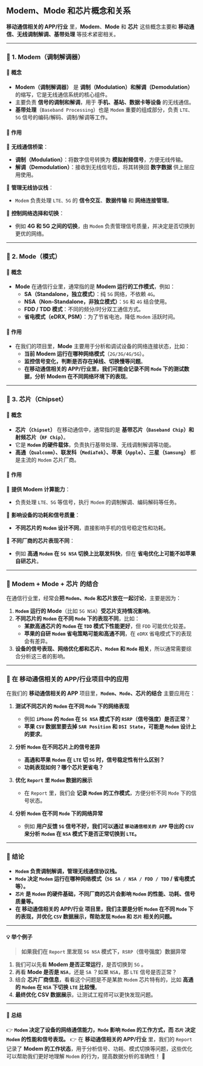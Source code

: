 ## Modem、Mode 和芯片概念和关系 

**移动通信相关的 APP/行业** 里，**Modem**、**Mode** 和 **芯片** 这些概念主要和 **移动通信、无线调制解调、基带处理** 等技术紧密相关。

---

### 📌 1. Modem（调制解调器）
#### 🔹 概念
- **Modem（调制解调器）** 是 **调制（Modulation）和解调（Demodulation）** 的缩写，它是无线通信系统的核心组件。
- 主要负责 **信号的调制和解调**，用于 **手机、基站、数据卡等设备** 的无线通信。
- **基带处理**（`Baseband Processing`）也是 `Modem` 重要的组成部分，负责 `LTE、5G` 信号的编码/解码、调制/解调等工作。

#### 🔹 作用
📡 **无线通信桥梁**：
- **调制（Modulation）**：将数字信号转换为 **模拟射频信号**，方便无线传输。
- **解调（Demodulation）**：接收到无线信号后，将其转换回 **数字数据** 供上层应用使用。

📶 **管理无线协议栈**：
- `Modem` 负责处理 `LTE、5G` 的 **信令交互**、**数据传输** 和 **网络连接管理**。

💾 **控制网络选择和切换**：
- 例如 **4G 和 5G 之间的切换**，由 `Modem` 负责管理信号质量，并决定是否切换到更优的网络。

---

### 📌 2. Mode（模式）
#### 🔹 概念
- **Mode** 在通信行业里，通常指的是 **Modem 运行的工作模式**，例如：
  - **SA（Standalone，独立模式）**：纯 `5G` 网络，不依赖 `4G`。
  - **NSA（Non-Standalone，非独立模式）**：`5G` 和 `4G` 结合使用。
  - **FDD / TDD 模式**：不同的频分/时分双工通信方式。
  - **省电模式（eDRX, PSM）**：为了节省电池，降低 `Modem` 活跃时间。

#### 🔹 作用
- 在我们的项目里，**Mode** 主要用于分析和调试设备的网络连接状态，比如：
  - **当前 Modem 运行在哪种网络模式**（`2G/3G/4G/5G`）。
  - **监控信号变化，判断是否存在掉线、切换慢等问题**。
  - **在移动通信相关的 APP/行业里，我们可能会记录不同 `Mode` 下的测试数据，分析 Modem 在不同网络环境下的表现**。

---

### 📌 3. 芯片（Chipset）
#### 🔹 概念
- **芯片（`Chipset`）** 在移动通信中，通常指的是 **基带芯片（`Baseband Chip`）和 射频芯片（`RF Chip`）**。
- 它是 **`Modem` 的硬件载体**，负责执行基带处理、无线调制解调等功能。
- **高通（`Qualcomm`）、联发科（`MediaTek`）、苹果（`Apple`）、三星（`Samsung`）** 都是主流的 `Modem` 芯片厂商。

#### 🔹 作用
📡 **提供 Modem 计算能力**：
- 负责处理 `LTE、5G` 等信号，执行 `Modem` 的调制解调、编码解码等任务。

🔋 **影响设备的功耗和信号质量**：
- **不同芯片的 `Modem` 设计不同**，直接影响手机的信号稳定性和功耗。

📶 **不同厂商的芯片表现不同**：
- 例如 **高通 `Modem` 在 `5G NSA` 切换上比联发科快**，但在 **省电优化上可能不如苹果自研芯片**。

---

### 📌 Modem + Mode + 芯片 的结合
在通信行业里，经常会**把 `Modem`、`Mode` 和芯片放在一起讨论**，主要是因为：
1. **`Modem` 运行的 Mode**（比如 `5G NSA`）**受芯片支持情况影响**。
2. **不同芯片的 `Modem` 在不同 `Mode` 下的表现不同**，比如：
   - **某款高通芯片的 `Modem` 在 `TDD` 模式下性能更好**，但 `FDD` 可能优化较差。
   - **苹果的自研 `Modem` 省电策略可能和高通不同**，在 `eDRX` 省电模式下的表现会有差异。
3. **设备的信号表现、网络优化都和芯片、`Modem` 和 `Mode` 相关**，所以通常需要综合分析这三者的影响。

---

### 📌 在 移动通信相关的 APP/行业项目中的应用
在我们的 **移动通信相关的 APP** 项目里，**`Modem`、`Mode`、芯片的结合** 主要应用在：
1. **测试不同芯片的 `Modem` 在不同 `Mode` 下的网络表现**
   - 例如 **`iPhone` 的 `Modem` 在 `5G NSA` 模式下的 `RSRP`（信号强度）是否正常**？
   - **苹果 `CSV` 数据里要去掉 `SAR Position` 和 `DSI State`，可能是 `Modem` 设计上的要求**。

2. **分析 `Modem` 在不同芯片上的信号差异**
   - **高通和苹果 `Modem` 在 `LTE` 切 `5G` 时，信号稳定性有什么区别？**
   - **功耗表现如何？哪个芯片更省电？**

3. **优化 `Report` 里 `Modem` 数据的展示**
   - 在 `Report` 里，我们会 **记录 `Modem` 的工作模式**，方便分析不同 `Mode` 下的信号状态。

4. **分析 `Modem` 在不同 `Mode` 下的网络异常**
   - 例如 **用户反馈 `5G` 信号不好，我们可以通过 `移动通信相关的 APP` 导出的 `CSV` 来分析 `Modem` 在 `NSA` 模式下是否正常切换到 `LTE`。**

---

### 📌 结论
- **`Modem` 负责调制解调，管理无线通信协议栈。**
- **`Mode` 决定 `Modem` 运行在哪种网络模式（`5G SA / NSA / FDD / TDD` / 省电模式等）。**
- **`芯片` 是 `Modem` 的硬件基础，不同厂商的芯片会影响 `Modem` 的性能、功耗、信号质量等。**
- **在 移动通信相关的 APP/行业 项目里，我们主要是分析 `Modem` 在不同 `Mode` 下的表现，并优化 `CSV` 数据展示，帮助发现 `Modem` 和 `芯片` 相关的问题。**

---

#### 💡 举个例子
> **如果我们在 `Report` 里发现 `5G NSA` 模式下，`RSRP`（信号强度）数据异常**
1. 我们可以先看 **Modem 是否正常运行**，是否切换到 `5G` 。
2. 再看 **Mode 是否是 `NSA`**，还是 `SA` ？如果 `NSA`，那 `LTE` 信号是否正常？
3. 结合 **芯片厂商信息**，看看这个问题是不是某款 `Modem` 芯片特有的，比如 **高通的 `Modem` 在 `NSA` 下切换 `LTE` 比较慢**。
4. **最终优化 CSV 数据展示**，让测试工程师可以更快发现问题。

---

#### 💬 总结
👉 **`Modem` 决定了设备的网络通信能力，`Mode` 影响 `Modem` 的工作方式，而 `芯片` 决定 `Modem` 的性能和信号表现。**
👉 在 **移动通信相关的 APP/行业** 里，我们的 `Report` 记录了 **Modem 的工作状态**，用于分析信号、功耗、模式切换等问题，这些优化可以帮助我们更好地理解 `Modem` 的行为，提高数据分析的准确性！ 🚀
